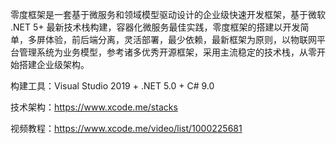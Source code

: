 零度框架是一套基于微服务和领域模型驱动设计的企业级快速开发框架，基于微软 .NET 5+ 最新技术栈构建，容器化微服务最佳实践，零度框架的搭建以开发简单，多屏体验，前后端分离，灵活部署，最少依赖，最新框架为原则，以物联网平台管理系统为业务模型，参考诸多优秀开源框架，采用主流稳定的技术栈，从零开始搭建企业级架构。

构建工具：Visual Studio 2019 + .NET 5.0 + C# 9.0

技术架构：https://www.xcode.me/stacks
 
视频教程：https://www.xcode.me/video/list/1000225681
